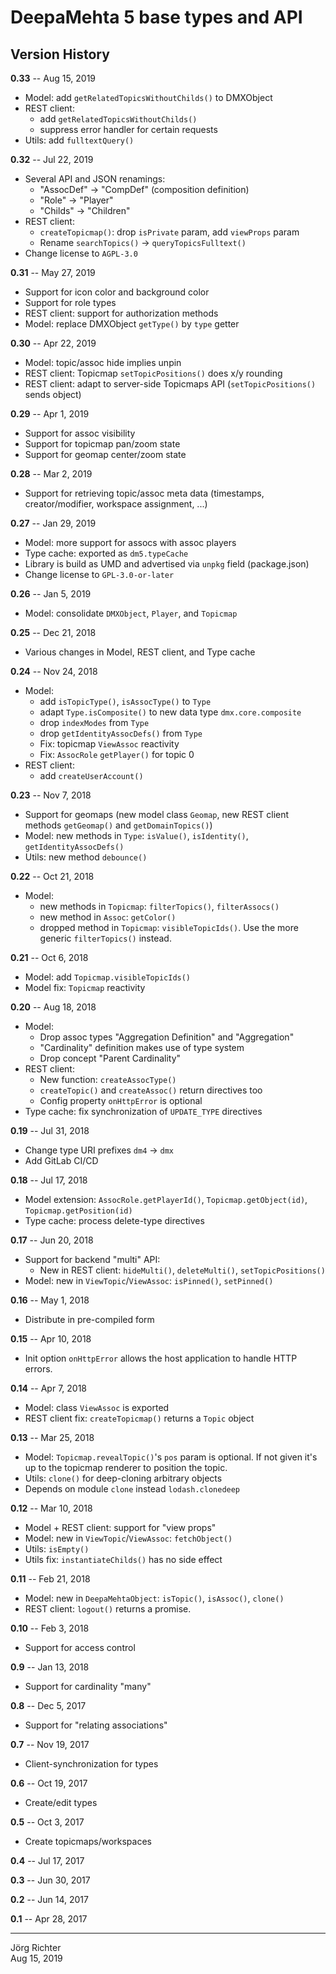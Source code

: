 # DeepaMehta 5 base types and API

## Version History

**0.33** -- Aug 15, 2019

* Model: add `getRelatedTopicsWithoutChilds()` to DMXObject
* REST client:
    * add `getRelatedTopicsWithoutChilds()`
    * suppress error handler for certain requests
* Utils: add `fulltextQuery()`

**0.32** -- Jul 22, 2019

* Several API and JSON renamings:
    * "AssocDef" -> "CompDef" (composition definition)
    * "Role" -> "Player"
    * "Childs" -> "Children"
* REST client:
    * `createTopicmap()`: drop `isPrivate` param, add `viewProps` param
    * Rename `searchTopics()` -> `queryTopicsFulltext()`
* Change license to `AGPL-3.0`

**0.31** -- May 27, 2019

* Support for icon color and background color
* Support for role types
* REST client: support for authorization methods
* Model: replace DMXObject `getType()` by `type` getter

**0.30** -- Apr 22, 2019

* Model: topic/assoc hide implies unpin
* REST client: Topicmap `setTopicPositions()` does x/y rounding
* REST client: adapt to server-side Topicmaps API (`setTopicPositions()` sends object)

**0.29** -- Apr 1, 2019

* Support for assoc visibility
* Support for topicmap pan/zoom state
* Support for geomap center/zoom state

**0.28** -- Mar 2, 2019

* Support for retrieving topic/assoc meta data (timestamps, creator/modifier, workspace assignment, ...)

**0.27** -- Jan 29, 2019

* Model: more support for assocs with assoc players
* Type cache: exported as `dm5.typeCache`
* Library is build as UMD and advertised via `unpkg` field (package.json)
* Change license to `GPL-3.0-or-later`

**0.26** -- Jan 5, 2019

* Model: consolidate `DMXObject`, `Player`, and `Topicmap`

**0.25** -- Dec 21, 2018

* Various changes in Model, REST client, and Type cache

**0.24** -- Nov 24, 2018

* Model:
    * add `isTopicType()`, `isAssocType()` to `Type`
    * adapt `Type.isComposite()` to new data type `dmx.core.composite`
    * drop `indexModes` from `Type`
    * drop `getIdentityAssocDefs()` from `Type`
    * Fix: topicmap `ViewAssoc` reactivity
    * Fix: `AssocRole` `getPlayer()` for topic 0
* REST client:
    * add `createUserAccount()`

**0.23** -- Nov 7, 2018

* Support for geomaps (new model class `Geomap`, new REST client methods `getGeomap()` and `getDomainTopics()`)
* Model: new methods in `Type`: `isValue()`, `isIdentity()`, `getIdentityAssocDefs()`
* Utils: new method `debounce()`

**0.22** -- Oct 21, 2018

* Model:
    * new methods in `Topicmap`: `filterTopics()`, `filterAssocs()`
    * new method in `Assoc`: `getColor()`
    * dropped method in `Topicmap`: `visibleTopicIds()`. Use the more generic `filterTopics()` instead.

**0.21** -- Oct 6, 2018

* Model: add `Topicmap.visibleTopicIds()`
* Model fix: `Topicmap` reactivity

**0.20** -- Aug 18, 2018

* Model:
    * Drop assoc types "Aggregation Definition" and "Aggregation"
    * "Cardinality" definition makes use of type system
    * Drop concept "Parent Cardinality"
* REST client:
    * New function: `createAssocType()`
    * `createTopic()` and `createAssoc()` return directives too
    * Config property `onHttpError` is optional
* Type cache: fix synchronization of `UPDATE_TYPE` directives

**0.19** -- Jul 31, 2018

* Change type URI prefixes `dm4` -> `dmx`
* Add GitLab CI/CD

**0.18** -- Jul 17, 2018

* Model extension: `AssocRole.getPlayerId()`, `Topicmap.getObject(id)`, `Topicmap.getPosition(id)`
* Type cache: process delete-type directives

**0.17** -- Jun 20, 2018

* Support for backend "multi" API:
    * New in REST client: `hideMulti()`, `deleteMulti()`, `setTopicPositions()`
* Model: new in `ViewTopic`/`ViewAssoc`: `isPinned()`, `setPinned()`

**0.16** -- May 1, 2018

* Distribute in pre-compiled form

**0.15** -- Apr 10, 2018

* Init option `onHttpError` allows the host application to handle HTTP errors.

**0.14** -- Apr 7, 2018

* Model: class `ViewAssoc` is exported
* REST client fix: `createTopicmap()` returns a `Topic` object

**0.13** -- Mar 25, 2018

* Model: `Topicmap.revealTopic()`'s `pos` param is optional. If not given it's up to the topicmap renderer to position the topic.
* Utils: `clone()` for deep-cloning arbitrary objects
* Depends on module `clone` instead `lodash.clonedeep`

**0.12** -- Mar 10, 2018

* Model + REST client: support for "view props"
* Model: new in `ViewTopic`/`ViewAssoc`: `fetchObject()`
* Utils: `isEmpty()`
* Utils fix: `instantiateChilds()` has no side effect

**0.11** -- Feb 21, 2018

* Model: new in `DeepaMehtaObject`: `isTopic()`, `isAssoc()`, `clone()`
* REST client: `logout()` returns a promise.

**0.10** -- Feb 3, 2018

* Support for access control

**0.9** -- Jan 13, 2018

* Support for cardinality "many"

**0.8** -- Dec 5, 2017

* Support for "relating associations"

**0.7** -- Nov 19, 2017

* Client-synchronization for types

**0.6** -- Oct 19, 2017

* Create/edit types

**0.5** -- Oct 3, 2017

* Create topicmaps/workspaces

**0.4** -- Jul 17, 2017

**0.3** -- Jun 30, 2017

**0.2** -- Jun 14, 2017

**0.1** -- Apr 28, 2017

------------
Jörg Richter  
Aug 15, 2019
